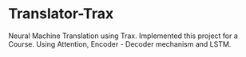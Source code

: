 # Translator-Trax
Neural Machine Translation using Trax. Implemented this project for a Course. Using Attention, Encoder - Decoder mechanism and LSTM.
